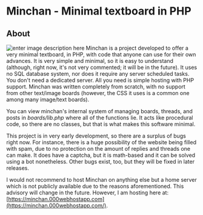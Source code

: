 # Minchan - Minimal textboard in PHP
## About
![enter image description here](https://i.ibb.co/FH2fZfr/2019-08-15-121249-1600x714-scrot.png)
Minchan is a project developed to offer a very minimal textboard, in PHP, with code that anyone can use for their own advances. It is very simple and minimal, so it is easy to understand (although, right now, it's not very commented; it will be in the future). It uses no SQL database system, nor does it require any server scheduled tasks. You don't need a dedicated server. All you need is simple hosting with PHP support. Minchan was written completely from scratch, with no support from other text/image boards (however, the CSS it uses is a common one among many image/text boards). 

You can view minchan's internal system of managing boards, threads, and posts in *boards/lib.php* where all of the functions lie. It acts like procedural code, so there are no classes, but that is what makes this software minimal.

This project is in very early development, so there are a surplus of bugs right now. For instance, there is a huge possibility of the website being filled with spam, due to no protection on the amount of replies and threads one can make. It does have a captcha, but it is math-based and it can be solved using a bot nonetheless. Other bugs exist, too, but they will be fixed in later releases.

I would not recommend to host Minchan on anything else but a home server which is not publicly available due to the reasons aforementioned. This advisory will change in the future. However, I am hosting here at: [https://minchan.000webhostapp.com](https://minchan.000webhostapp.com/). 

